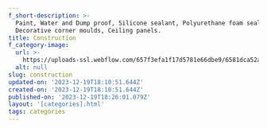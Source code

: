 ```yaml
---
f_short-description: >-
  Paint, Water and Dump proof, Silicone sealant, Polyurethane foam sealant,
  Decorative corner moulds, Ceiling panels. 
title: Construction
f_category-image:
  url: >-
    https://uploads-ssl.webflow.com/657f3efa1f17d5781e66dbe9/6581dca52aaa773978d199dd_Construction-Materials-Are-Used-for-Buildings.jpg
  alt: null
slug: construction
updated-on: '2023-12-19T18:10:51.644Z'
created-on: '2023-12-19T18:10:51.644Z'
published-on: '2023-12-19T18:26:01.079Z'
layout: '[categories].html'
tags: categories
---
```



